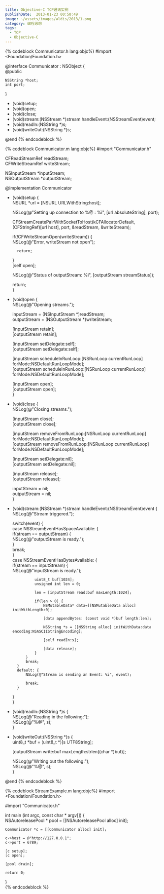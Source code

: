 ```yaml
---
title: Objective-C TCP通讯实例
publishDate:  2013-01-23 00:50:49
image: ~/assets/images/aldis/2013/1.png
category: 编程思想
tags:
  - TCP
  - Objective-C
---
```


{% codeblock Communicator.h lang:objc%}
#import <Foundation/Foundation.h>  
   
@interface Communicator : NSObject <NSStreamDelegate> {  
    @public  
      
    NSString *host;  
    int port;  
}  
   
- (void)setup;  
- (void)open;  
- (void)close;  
- (void)stream:(NSStream *)stream handleEvent:(NSStreamEvent)event;  
- (void)readIn:(NSString *)s;  
- (void)writeOut:(NSString *)s;  
   
@end
{% endcodeblock %} 

<!-- more -->

{% codeblock Communicator.m lang:objc%}
#import "Communicator.h"  
   
CFReadStreamRef readStream;  
CFWriteStreamRef writeStream;  
   
NSInputStream *inputStream;  
NSOutputStream *outputStream;  
   
@implementation Communicator  
   
- (void)setup {  
    NSURL *url = [NSURL URLWithString:host];  
      
    NSLog(@"Setting up connection to %@ : %i", [url absoluteString], port);  
      
    CFStreamCreatePairWithSocketToHost(kCFAllocatorDefault, (CFStringRef)[url host], port, &readStream, &writeStream);  
      
    if(!CFWriteStreamOpen(writeStream)) {  
        NSLog(@"Error, writeStream not open");  
          
        return;  
    }  
    [self open];   
      
    NSLog(@"Status of outputStream: %i", [outputStream streamStatus]);  
      
    return;  
}  
   
- (void)open {  
    NSLog(@"Opening streams.");  
      
    inputStream = (NSInputStream *)readStream;  
    outputStream = (NSOutputStream *)writeStream;  
      
    [inputStream retain];  
    [outputStream retain];  
      
    [inputStream setDelegate:self];  
    [outputStream setDelegate:self];  
      
    [inputStream scheduleInRunLoop:[NSRunLoop currentRunLoop] forMode:NSDefaultRunLoopMode];  
    [outputStream scheduleInRunLoop:[NSRunLoop currentRunLoop] forMode:NSDefaultRunLoopMode];  
      
    [inputStream open];  
    [outputStream open];  
}  
   
- (void)close {  
    NSLog(@"Closing streams.");  
      
    [inputStream close];  
    [outputStream close];  
      
    [inputStream removeFromRunLoop:[NSRunLoop currentRunLoop] forMode:NSDefaultRunLoopMode];  
    [outputStream removeFromRunLoop:[NSRunLoop currentRunLoop] forMode:NSDefaultRunLoopMode];  
      
    [inputStream setDelegate:nil];  
    [outputStream setDelegate:nil];  
      
    [inputStream release];  
    [outputStream release];  
      
    inputStream = nil;  
    outputStream = nil;  
}  
   
- (void)stream:(NSStream *)stream handleEvent:(NSStreamEvent)event {  
    NSLog(@"Stream triggered.");  
      
    switch(event) {  
        case NSStreamEventHasSpaceAvailable: {  
            if(stream == outputStream) {  
                NSLog(@"outputStream is ready.");   
            }  
            break;  
        }  
        case NSStreamEventHasBytesAvailable: {  
            if(stream == inputStream) {  
                NSLog(@"inputStream is ready.");   
                  
                uint8_t buf[1024];  
                unsigned int len = 0;  
                  
                len = [inputStream read:buf maxLength:1024];  
                  
                if(len > 0) {  
                    NSMutableData* data=[[NSMutableData alloc] initWithLength:0];  
                      
                    [data appendBytes: (const void *)buf length:len];  
                      
                    NSString *s = [[NSString alloc] initWithData:data encoding:NSASCIIStringEncoding];  
                      
                    [self readIn:s];  
                      
                    [data release];  
                }  
            }   
            break;  
        }  
        default: {  
            NSLog(@"Stream is sending an Event: %i", event);  
              
            break;  
        }  
    }  
}  
   
- (void)readIn:(NSString *)s {  
    NSLog(@"Reading in the following:");  
    NSLog(@"%@", s);  
}  
   
- (void)writeOut:(NSString *)s {  
    uint8_t *buf = (uint8_t *)[s UTF8String];  
      
    [outputStream write:buf maxLength:strlen((char *)buf)];  
      
    NSLog(@"Writing out the following:");  
    NSLog(@"%@", s);  
}  
   
@end 
{% endcodeblock %} 

{% codeblock StreamExample.m lang:objc%}
#import <Foundation/Foundation.h>  
   
#import "Communicator.h"  
   
int main (int argc, const char * argv[]) {  
    NSAutoreleasePool * pool = [[NSAutoreleasePool alloc] init];  
   
    Communicator *c = [[Communicator alloc] init];  
      
    c->host = @"http://127.0.0.1";  
    c->port = 6789;  
      
    [c setup];  
    [c open];  
      
    [pool drain];  
      
    return 0;  
}  
{% endcodeblock %} 